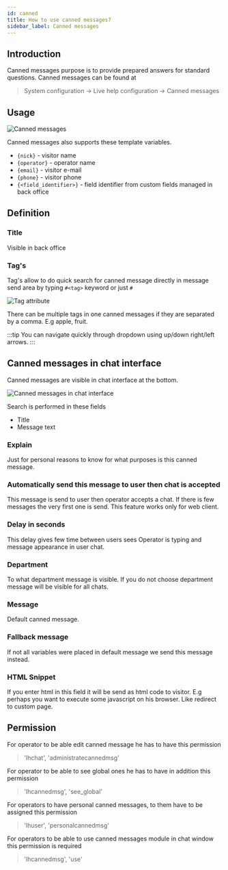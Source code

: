 ```yaml
---
id: canned
title: How to use canned messages?
sidebar_label: Canned messages
---
```


## Introduction

Canned messages purpose is to provide prepared answers for standard questions. Canned messages can be found at

> System configuration -> Live help configuration -> Canned messages

## Usage

![Canned messages](/img/chat/canned-messages.jpg)

Canned messages also supports these template variables.


* `{nick}` - visitor name 
* `{operator}` - operator name
* `{email}` - visitor e-mail
* `{phone}` - visitor phone
* `{<field_identifier>}` - field identifier from custom fields managed in back office

## Definition

### Title
Visible in back office

### Tag's
Tag's allow to do quick search for canned message directly in message send area by typing `#<tag>` keyword or just `#`

![Tag attribute](/img/chat/tag.jpg)

There can be multiple tags in one canned messages if they are separated by a comma. E.g apple, fruit.

:::tip
You can navigate quickly through dropdown using up/down right/left arrows.
:::

## Canned messages in chat interface

Canned messages are visible in chat interface at the bottom.

![Canned messages in chat interface](/img/chat/canned-chat.jpg)

Search is performed in these fields

 * Title
 * Message text

### Explain

Just for personal reasons to know for what purposes is this canned message.

### Automatically send this message to user then chat is accepted

This message is send to user then operator accepts a chat. If there is few messages the very first one is send. This feature works only for web client.

### Delay in seconds

This delay gives few time between users sees Operator is typing and message appearance in user chat.

### Department

To what department message is visible. If you do not choose department message will be visible for all chats.

### Message

Default canned message.

### Fallback message

If not all variables were placed in default message we send this message instead.

### HTML Snippet

If you enter html in this field it will be send as html code to visitor. E.g perhaps you want to execute some javascript on his browser. Like redirect to custom page.

## Permission

For operator to be able edit canned message he has to have this permission

> 'lhchat', 'administratecannedmsg'

For operator to be able to see global ones he has to have in addition this permission

> 'lhcannedmsg', 'see_global'

For operators to have personal canned messages, to them have to be assigned this permission

> 'lhuser', 'personalcannedmsg'

For operators to be able to use canned messages module in chat window this permission is required

> 'lhcannedmsg', 'use'

